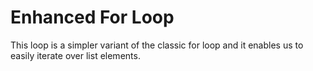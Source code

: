 # Enhanced For Loop

This loop is a simpler variant of the classic for loop and it enables us to easily iterate over list elements.
